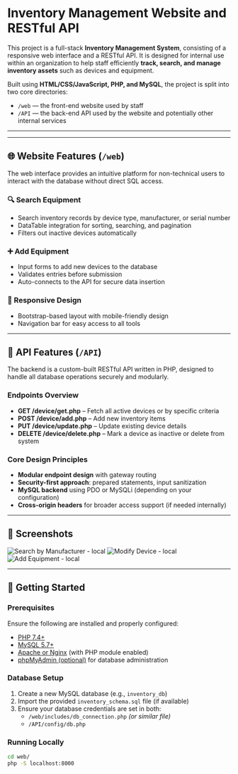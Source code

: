 # Inventory Management Website and RESTful API

This project is a full-stack **Inventory Management System**, consisting of a responsive web interface and a RESTful API. It is designed for internal use within an organization to help staff efficiently **track, search, and manage inventory assets** such as devices and equipment.

Built using **HTML/CSS/JavaScript, PHP, and MySQL**, the project is split into two core directories:

- `/web` — the front-end website used by staff
- `/API` — the back-end API used by the website and potentially other internal services

---


---

## 🌐 Website Features (`/web`)

The web interface provides an intuitive platform for non-technical users to interact with the database without direct SQL access.

### 🔍 Search Equipment

- Search inventory records by device type, manufacturer, or serial number
- DataTable integration for sorting, searching, and pagination
- Filters out inactive devices automatically

### ➕ Add Equipment

- Input forms to add new devices to the database
- Validates entries before submission
- Auto-connects to the API for secure data insertion

### 🧾 Responsive Design

- Bootstrap-based layout with mobile-friendly design
- Navigation bar for easy access to all tools

---

## 🔌 API Features (`/API`)

The backend is a custom-built RESTful API written in PHP, designed to handle all database operations securely and modularly.

### Endpoints Overview

- **GET /device/get.php** – Fetch all active devices or by specific criteria
- **POST /device/add.php** – Add new inventory items
- **PUT /device/update.php** – Update existing device details
- **DELETE /device/delete.php** – Mark a device as inactive or delete from system

### Core Design Principles

- **Modular endpoint design** with gateway routing
- **Security-first approach**: prepared statements, input sanitization
- **MySQL backend** using PDO or MySQLi (depending on your configuration)
- **Cross-origin headers** for broader access support (if needed internally)

---

## 📸 Screenshots

![Search by Manufacturer - local](https://github.com/user-attachments/assets/6042c7d3-2739-46ec-afff-5d9a66a2aad1)
![Modify Device - local](https://github.com/user-attachments/assets/bc25d8ca-572a-4d22-9424-25db7c6d74e3)
![Add Equipment - local](https://github.com/user-attachments/assets/90e77312-6ff0-4d67-a0fa-fe173a64e0ff)



---

## 🚀 Getting Started

### Prerequisites

Ensure the following are installed and properly configured:

- [PHP 7.4+](https://www.php.net/)
- [MySQL 5.7+](https://www.mysql.com/)
- [Apache or Nginx](https://httpd.apache.org/) (with PHP module enabled)
- [phpMyAdmin (optional)](https://www.phpmyadmin.net/) for database administration

### Database Setup

1. Create a new MySQL database (e.g., `inventory_db`)
2. Import the provided `inventory_schema.sql` file (if available)
3. Ensure your database credentials are set in both:
   - `/web/includes/db_connection.php` *(or similar file)*
   - `/API/config/db.php`

### Running Locally

```bash
cd web/
php -S localhost:8000


